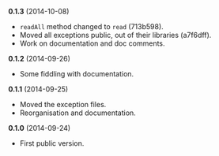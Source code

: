 **0.1.3** (2014-10-08)

-  ```readAll``` method changed to ```read``` (713b598).
-  Moved all exceptions public, out of their libraries (a7f6dff).
-  Work on documentation and doc comments.

**0.1.2** (2014-09-26)

-  Some fiddling with documentation.

**0.1.1** (2014-09-25)

-  Moved the exception files.
-  Reorganisation and documentation.

**0.1.0** (2014-09-24)

-  First public version.